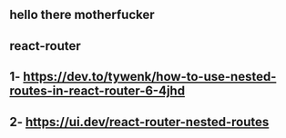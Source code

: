 ## hello there motherfucker

## react-router
## 1- https://dev.to/tywenk/how-to-use-nested-routes-in-react-router-6-4jhd
## 2- https://ui.dev/react-router-nested-routes
